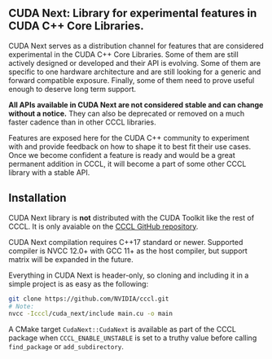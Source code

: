 ## CUDA Next: Library for experimental features in CUDA C++ Core Libraries.
CUDA Next serves as a distribution channel for features that are considered experimental in the CUDA C++ Core Libraries.
Some of them are still actively designed or developed and their API is evolving.
Some of them are specific to one hardware architecture and are still looking for a generic and forward compatible exposure.
Finally, some of them need to prove useful enough to deserve long term support.

**All APIs available in CUDA Next are not considered stable and can change without a notice.** They can also be deprecated or removed on a much faster cadence than in other CCCL libraries.

Features are exposed here for the CUDA C++ community to experiment with and provide feedback on how to shape it to best fit their use cases.
Once we become confident a feature is ready and would be a great permanent addition in CCCL, it will become a part of some other CCCL library with a stable API.

## Installation
CUDA Next library is **not** distributed with the CUDA Toolkit like the rest of CCCL. It is only avaiable on the [CCCL GitHub repository](https://github.com/NVIDIA/cccl).

CUDA Next compilation requires C++17 standard or newer. Supported compiler is NVCC 12.0+ with GCC 11+ as the host compiler, but support matrix will be expanded in the future.

Everything in CUDA Next is header-only, so cloning and including it in a simple project is as easy as the following:
```bash
git clone https://github.com/NVIDIA/cccl.git
# Note:
nvcc -Icccl/cuda_next/include main.cu -o main
```

A CMake target `CudaNext::CudaNext` is available as part of the CCCL package when `CCCL_ENABLE_UNSTABLE` is set to a truthy value before calling `find_package` or `add_subdirectory`.
